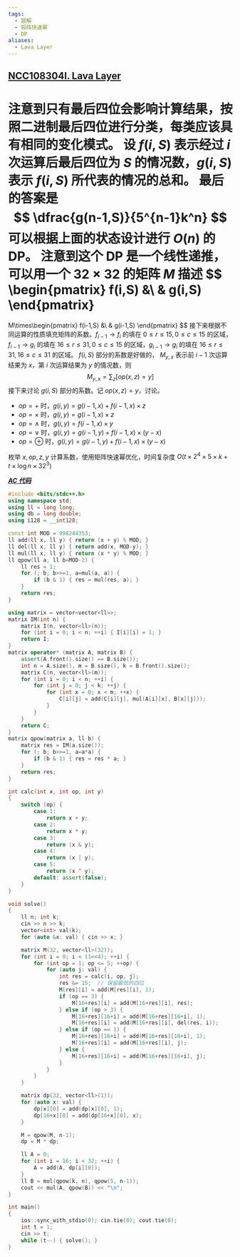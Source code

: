 ```yaml
---
tags:
  - 题解
  - 矩阵快速幂
  - DP
aliases:
  - Lava Layer
---
```

## [NCC108304I. Lava Layer](https://ac.nowcoder.com/acm/contest/108304/I)

注意到只有最后四位会影响计算结果，按照二进制最后四位进行分类，每类应该具有相同的变化模式。
设 $f(i,S)$ 表示经过 $i$ 次运算后最后四位为 $S$ 的情况数，$g(i,S)$ 表示 $f(i,S)$ 所代表的情况的总和。
最后的答案是
$$
\dfrac{g(n-1,S)}{5^{n-1}k^n}
$$
可以根据上面的状态设计进行 $O(n)$ 的 DP。
注意到这个 DP 是一个线性递推，可以用一个 $32\times32$ 的矩阵 $M$ 描述
$$
\begin{pmatrix}
f(i,S) &\\ 
& g(i,S)
\end{pmatrix}
=
M\times\begin{pmatrix}
f(i-1,S) &\\ 
& g(i-1,S)
\end{pmatrix}
$$
接下来根据不同运算的性质填充矩阵的系数。$f_{i-1}\to f_i$ 的填在 $0\le r\le15,0\le c\le 15$ 的区域，$f_{i-1}\to g_i$ 的填在 $16\le r\le31,0\le c\le15$ 的区域，$g_{i-1}\to g_i$ 的填在 $16\le r\le 31,16\le c\le 31$ 的区域。
$f(i,S)$ 部分的系数是好做的， $M_{y,x}$ 表示前 $i-1$ 次运算结果为 $x$，第 $i$ 次运算结果为 $y$ 的情况数，则
$$
M_{y,x}=\sum_{z}[op(x,z)=y]
$$
接下来讨论 $g(i,S)$ 部分的系数。记 $op(x,z)=y$，讨论。

- $op=+$ 时，$g(i,y)=g(i-1,x)+f(i-1,x)\times z$
- $op=\times$ 时，$g(i,y)=g(i-1,x)\times z$
- $op=\land$ 时，$g(i,y)=f(i-1,x)\times y$
- $op=\lor$ 时，$g(i,y)=g(i-1,y)+f(i-1,x)\times(y-x)$
- $op=\oplus$ 时，$g(i,y)=g(i-1,y)+f(i-1,x)\times(y-x)$

枚举 $x,op,z,y$ 计算系数，使用矩阵快速幂优化，时间复杂度 $O(t\times2^4\times5\times k+t\times \log n\times 32^3)$

[***AC 代码***](https://ac.nowcoder.com/acm/contest/view-submission?submissionId=78686849)

```cpp
#include <bits/stdc++.h>
using namespace std;
using ll = long long;
using db = long double;
using i128 = __int128;

const int MOD = 998244353;
ll add(ll x, ll y) { return (x + y) % MOD; }
ll del(ll x, ll y) { return add(x, MOD-y); }
ll mul(ll x, ll y) { return (x * y) % MOD; }
ll qpow(ll a, ll b=MOD-2) {
    ll res = 1;
    for (; b; b>>=1, a=mul(a, a)) {
        if (b & 1) { res = mul(res, a); }
    }
    return res;
}

using matrix = vector<vector<ll>>;
matrix IM(int n) {
    matrix I(n, vector<ll>(n));
    for (int i = 0; i < n; ++i) { I[i][i] = 1; }
    return I;
}
matrix operator* (matrix A, matrix B) {
    assert(A.front().size() == B.size());
    int n = A.size(), m = B.size(), k = B.front().size();
    matrix C(n, vector<ll>(m));
    for (int i = 0; i < n; ++i) {
        for (int j = 0; j < k; ++j) {
            for (int x = 0; x < m; ++x) {
                C[i][j] = add(C[i][j], mul(A[i][x], B[x][j]));
            }
        }
    }
    return C;
}
matrix qpow(matrix a, ll b) {
    matrix res = IM(a.size());
    for (; b; b>>=1, a=a*a) {
        if (b & 1) { res = res * a; }
    }
    return res;
}

int calc(int x, int op, int y)
{
    switch (op) {
        case 1: 
            return x + y;
        case 2:
            return x * y;
        case 3:
            return (x & y);
        case 4:
            return (x | y);
        case 5:
            return (x ^ y);
        default: assert(false);
    }
}

void solve()
{
    ll n; int k;
    cin >> n >> k;
    vector<int> val(k);
    for (auto &x: val) { cin >> x; }

    matrix M(32, vector<ll>(32));
    for (int i = 0; i < (1<<4); ++i) {
        for (int op = 1; op <= 5; ++op) {
            for (auto j: val) {
                int res = calc(i, op, j);
                res &= 15;  // 保留最低的四位
                M[res][i] = add(M[res][i], 1);
                if (op == 3) {
                    M[16+res][i] = add(M[16+res][i], res);
                } else if (op > 3) {
                    M[16+res][16+i] = add(M[16+res][16+i], 1);
                    M[16+res][i] = add(M[16+res][i], del(res, i));
                } else if (op == 1) {
                    M[16+res][16+i] = add(M[16+res][16+i], 1);
                    M[16+res][i] = add(M[16+res][i], j);
                } else {
                    M[16+res][16+i] = add(M[16+res][16+i], j);
                }
            }
        }
    }

    matrix dp(32, vector<ll>(1));
    for (auto x: val) {
        dp[x][0] = add(dp[x][0], 1);
        dp[16+x][0] = add(dp[16+x][0], x);
    }

    M = qpow(M, n-1);
    dp = M * dp;

    ll A = 0;
    for (int i = 16; i < 32; ++i) {
        A = add(A, dp[i][0]);
    }
    ll B = mul(qpow(k, n), qpow(5, n-1));
    cout << mul(A, qpow(B)) << "\n";
}

int main()
{
    ios::sync_with_stdio(0); cin.tie(0); cout.tie(0); 
    int t = 1;
    cin >> t;
    while (t--) { solve(); }
}

```
